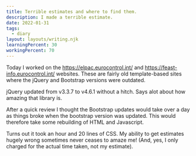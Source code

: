 ```yaml
---
title: Terrible estimates and where to find them.
description: I made a terrible estimate.
date: 2022-01-31
tags:
  - diary
layout: layouts/writing.njk
learningPercent: 30
workingPercent: 70
---
```


Today I worked on the https://elpac.eurocontrol.int/ and https://feast-info.eurocontrol.int/ websites. These are fairly old template-based sites where the jQuery and Bootstrap versions were outdated.

jQuery updated from v3.3.7 to v4.6.1 without a hitch. Says alot about how amazing that library is.

After a quick review I thought the Bootstrap updates would take over a day as things broke when the bootstrap version was updated. This would therefore take some rebuilding of HTML and Javascript.

Turns out it took an hour and 20 lines of CSS. My ability to get estimates hugely wrong sometimes never ceases to amaze me! (And, yes, I only charged for the actual time taken, not my estimate).
